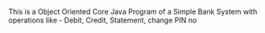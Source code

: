 This is a Object Oriented Core Java Program of a Simple Bank System with operations like - Debit, Credit, Statement, change PIN no
